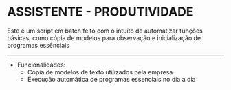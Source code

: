 # ASSISTENTE - PRODUTIVIDADE

Este é um script em batch feito com o intuíto de automatizar funções básicas, como cópia de modelos para observação e inicialização de programas essênciais

***
- Funcionalidades:
  - Cópia de modelos de texto utilizados pela empresa
  - Execução automática de programas essenciais no dia a dia
  
